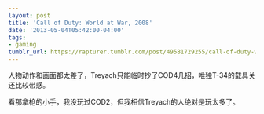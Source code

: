 ```yaml
---
layout: post
title: 'Call of Duty: World at War, 2008'
date: '2013-05-04T05:42:00-04:00'
tags:
- gaming
tumblr_url: https://rapturer.tumblr.com/post/49581729255/call-of-duty-world-at-war-2008
---
```

人物动作和画面都太差了，Treyach只能临时抄了COD4几招，唯独T-34的载具关还比较带感。

看那拿枪的小手，我没玩过COD2，但我相信Treyach的人绝对是玩太多了。

